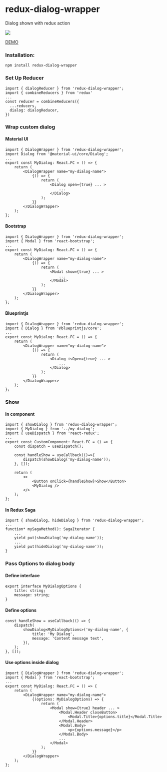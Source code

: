 # redux-dialog-wrapper

<p>Dialog shown with redux action</p>

<a href="https://www.npmjs.com/package/redux-dialog-wrapper">
    <img src="https://nodei.co/npm/redux-dialog-wrapper.png?mini=true"/>
</a>

[DEMO](https://varp.com/redux-dialog)

### Installation:

```
npm install redux-dialog-wrapper
```

### Set Up Reducer

```tsx
import { dialogReducer } from 'redux-dialog-wrapper';
import { combineReducers } from 'redux'
...
const reducer = combineReducers({
  ...reducers,
  dialog: dialogReducer,
})
```

### Wrap custom dialog

#### Material UI

```tsx
import { DialogWrapper } from 'redux-dialog-wrapper';
import Dialog from '@material-ui/core/Dialog';
...
export const MyDialog: React.FC = () => {
    return (
        <DialogWrapper name="my-dialog-name">
            {() => {
                return (
                    <Dialog open={true} ... >
                        ...
                    </Dialog>
                );
            }}
        </DialogWrapper>
    );
};
```

#### Bootstrap

```tsx
import { DialogWrapper } from 'redux-dialog-wrapper';
import { Modal } from 'react-bootstrap';
...
export const MyDialog: React.FC = () => {
    return (
        <DialogWrapper name="my-dialog-name">
            {() => {
                return (
                    <Modal show={true} ... >
                        ...
                    </Modal>
                );
            }}
        </DialogWrapper>
    );
};
```

#### Blueprintjs

```tsx
import { DialogWrapper } from 'redux-dialog-wrapper';
import { Dialog } from '@blueprintjs/core';
...
export const MyDialog: React.FC = () => {
    return (
        <DialogWrapper name="my-dialog-name">
            {() => {
                return (
                    <Dialog isOpen={true} ... >
                        ...
                    </Dialog>
                );
            }}
        </DialogWrapper>
    );
};
```

### Show

#### In component

```tsx
import { showDialog } from 'redux-dialog-wrapper';
import { MyDialog } from '../my-dialog';
import { useDispatch } from 'react-redux';
...
export const CustomComponent: React.FC = () => {
    const dispatch = useDispatch();

    const handleShow = useCallback(()=>{
        dispatch(showDialog('my-dialog-name'));
    }, []);

    return (
        <>
            <Button onClick={handleShow}>Show</Button>
            <MyDialog />
        </>
    );
};
```

#### In Redux Saga

```tsx
import { showDialog, hideDialog } from 'redux-dialog-wrapper';
...
function* mySagaMethod(): SagaIterator {
    ...
    yield put(showDialog('my-dialog-name'));
    ...
    yield put(hideDialog('my-dialog-name'));
}
```

### Pass Options to dialog body

#### Define interface

```tsx
export interface MyDialogOptions {
    title: string;
    message: string;
}
```

#### Define options

```tsx
const handleShow = useCallback(() => {
    dispatch(
        showDialog<MyDialogOptions>('my-dialog-name', {
            title: 'My Dialog',
            message: 'Content message text',
        }),
    );
}, []);
```

#### Use options inside dialog

```tsx
import { DialogWrapper } from 'redux-dialog-wrapper';
import { Modal } from 'react-bootstrap';
...
export const MyDialog: React.FC = () => {
    return (
        <DialogWrapper name="my-dialog-name">
            {(options: MyDialogOptions) => {
                return (
                    <Modal show={true} header ... >
                        <Modal.Header closeButton>
                            <Modal.Title>{options.title}</Modal.Title>
                        </Modal.Header>
                        <Modal.Body>
                            <p>{options.message}</p>
                        </Modal.Body>
                        ...
                    </Modal>
                );
            }}
        </DialogWrapper>
    );
};
```
